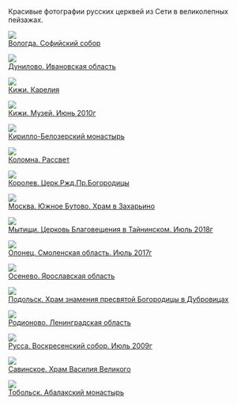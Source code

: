 Красивые фотографии русских церквей из Сети в великолепных пейзажах.

![](Вологда.%20Софийский%20собор.jpg)  
[Вологда. Софийский собор](Вологда.%20Софийский%20собор.jpg)

![](Дунилово.%20Ивановская%20область.jpg)  
[Дунилово. Ивановская область](Дунилово.%20Ивановская%20область.jpg)

![](Кижи.%20Карелия.jpg)  
[Кижи. Карелия](Кижи.%20Карелия.jpg)

![](Кижи.%20Музей.%20Июнь%202010г.jpg)  
[Кижи. Музей. Июнь 2010г](Кижи.%20Музей.%20Июнь%202010г.jpg)

![](Кирилло-Белозерский%20монастырь.jpg)  
[Кирилло-Белозерский монастырь](Кирилло-Белозерский%20монастырь.jpg)

![](Коломна.%20Рассвет.jpg)  
[Коломна. Рассвет](Коломна.%20Рассвет.jpg)

![](Королев.%20Церк.Ржд.Пр.Богородицы.jpg)  
[Королев. Церк.Ржд.Пр.Богородицы](Королев.%20Церк.Ржд.Пр.Богородицы.jpg)

![](Москва.%20Южное%20Бутово.%20Храм%20в%20Захарьино.jpg)  
[Москва. Южное Бутово. Храм в Захарьино](Москва.%20Южное%20Бутово.%20Храм%20в%20Захарьино.jpg)

![](Мытищи.%20Церковь%20Благовещения%20в%20Тайнинском.%20Июль%202018г.jpg)  
[Мытищи. Церковь Благовещения в Тайнинском. Июль 2018г](Мытищи.%20Церковь%20Благовещения%20в%20Тайнинском.%20Июль%202018г.jpg)

![](Олонец.%20Смоленская%20область.%20Июль%202017г.jpg)  
[Олонец. Смоленская область. Июль 2017г](Олонец.%20Смоленская%20область.%20Июль%202017г.jpg)

![](Осенево.%20Ярославская%20область.jpg)  
[Осенево. Ярославская область](Осенево.%20Ярославская%20область.jpg)

![](Подольск.%20Храм%20знамения%20пресвятой%20Богородицы%20в%20Дубровицах.jpg)  
[Подольск. Храм знамения пресвятой Богородицы в Дубровицах](Подольск.%20Храм%20знамения%20пресвятой%20Богородицы%20в%20Дубровицах.jpg)

![](Родионово.%20Ленинградская%20область.jpg)  
[Родионово. Ленинградская область](Родионово.%20Ленинградская%20область.jpg)

![](Русса.%20Воскресенский%20собор.%20Июль%202009г.jpg)  
[Русса. Воскресенский собор. Июль 2009г](Русса.%20Воскресенский%20собор.%20Июль%202009г.jpg)

![](Савинское.%20Храм%20Василия%20Великого.jpg)  
[Савинское. Храм Василия Великого](Савинское.%20Храм%20Василия%20Великого.jpg)

![](Тобольск.%20Абалакский%20монастырь.jpg)  
[Тобольск. Абалакский монастырь](Тобольск.%20Абалакский%20монастырь.jpg)
